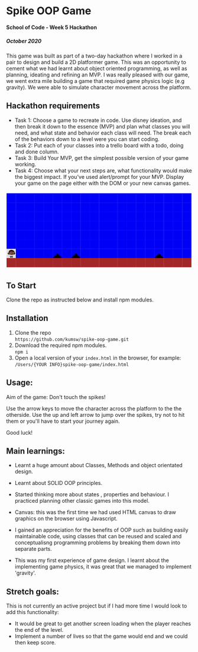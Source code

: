 # Spike OOP Game

**School of Code - Week 5 Hackathon**

##### October 2020

This game was built as part of a two-day hackathon where I worked in a pair to design and build a 2D platformer game. This was an opportunity to cement what we had learnt about object oriented programming, as well as planning, ideating and refining an MVP. I was really pleased with our game, we went extra mile building a game that required game physics logic (e.g gravity). We were able to simulate character movement across the platform.

## Hackathon requirements

- Task 1: Choose a game to recreate in code. Use disney ideation, and then break it down to the essence (MVP) and plan what classes you will need, and what state and behavior each class will need. The break each of the behaviors down to a level were you can start coding.
- Task 2: Put each of your classes into a trello board with a todo, doing and done column.
- Task 3: Build Your MVP, get the simplest possible version of your game working.
- Task 4: Choose what your next steps are, what functionality would make the biggest impact. If you've used alert/prompt for your MVP. Display your game on the page either with the DOM or your new canvas games.

![Spike platformer game image](images/spikeGame.png)

## To Start

Clone the repo as instructed below and install npm modules.

## Installation

1.  Clone the repo<br/>
    `https://github.com/kumsw/spike-oop-game.git`
2.  Download the required npm modules.<br/>
    `npm i`
3.  Open a local version of your `index.html` in the browser, for example:<br/>
    `/Users/{YOUR INFO}spike-oop-game/index.html`

## Usage:

Aim of the game: Don't touch the spikes!

Use the arrow keys to move the character across the platform to the the otherside. Use the up and left arrow to jump over the spikes, try not to hit them or you'll have to start your journey again.

Good luck!

## Main learnings:

- Learnt a huge amount about Classes, Methods and object orientated design.

- Learnt about SOLID OOP principles.

- Started thinking more about states , properties and behaviour. I practiced planning other classic games into this model.

- Canvas: this was the first time we had used HTML canvas to draw graphics on the browser using Javascript.

- I gained an appreciation for the benefits of OOP such as building easily maintainable code, using classes that can be reused and scaled and conceptualisng programming problems by breaking them down into separate parts.

- This was my first experience of game design. I learnt about the implementing game physics, it was great that we managed to implement 'gravity'.

## Stretch goals:

This is not currently an active project but if I had more time I would look to add this functionality:

- It would be great to get another screen loading when the player reaches the end of the level.
- Implement a number of lives so that the game would end and we could then keep score.
